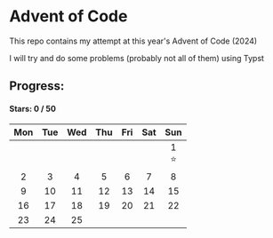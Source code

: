 # Advent of Code

This repo contains my attempt at this year's Advent of Code (2024)

I will try and do some problems (probably not all of them) using Typst

## Progress:
#### Stars: 0 / 50
|        Mon         |        Tue        |        Wed         |        Thu         |        Fri         |        Sat         |        Sun         |
|:------------------:|:-----------------:|:------------------:|:------------------:|:------------------:|:------------------:|:------------------:|
|                    |                   |                    |                    |                    |                    |    1<br>:star:     |
|         2          |         3         |         4          |         5          |         6          |         7          |         8          |
|         9          |         10        |         11         |         12         |         13         |         14         |         15         |
|         16         |         17        |         18         |         19         |         20         |         21         |         22         |
|         23         |         24        |         25         |                    |                    |                    |                    |